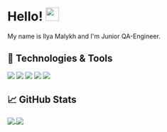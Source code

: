 # Hello! <img src="https://raw.githubusercontent.com/MartinHeinz/MartinHeinz/master/wave.gif" width="30px">

My name is Ilya Malykh and I'm Junior QA-Engineer.

## 🔧 Technologies & Tools
![](https://img.shields.io/badge/OS-Windows-informational?style=flat&logo=windows&logoColor=white&color=2bbc8a)
![](https://img.shields.io/badge/Editor-IntelliJ_IDEA-informational?style=flat&logo=intellij-idea&logoColor=white&color=2bbc8a)
![](https://img.shields.io/badge/Code-Java-informational?style=flat&logo=java&logoColor=white&color=2bbc8a)
![](https://img.shields.io/badge/Tools-Selenium-informational?style=flat&logo=selenium&logoColor=white&color=2bbc8a)
![](https://img.shields.io/badge/Tools-REST-informational?style=flat&logo=REST&logoColor=white&color=2bbc8a)


## &#x1f4c8; GitHub Stats

<a href="https://github.com/ferras777/ferras777">
  <img align="center" src="https://github-readme-stats.vercel.app/api/top-langs/?username=ferras777&title_color=ffffff&text_color=c9cacc&icon_color=2bbc8a&bg_color=1d1f21" />
</a>

<a href="https://github.com/ferras777/spotify_api_test_framework">
  <img align="center" src="https://github-readme-stats.vercel.app/api/pin/?username=ferras777&repo=spotify_api_test_framework&title_color=ffffff&text_color=c9cacc&icon_color=2bbc8a&bg_color=1d1f21" />
</a>    
